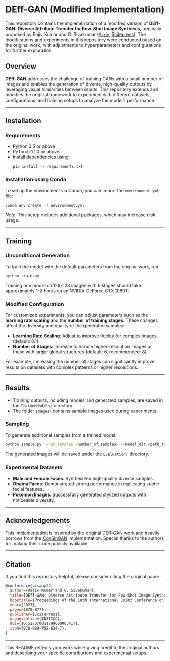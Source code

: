 
# DEff-GAN (Modified Implementation)

This repository contains the implementation of a modified version of **DEff-GAN: Diverse Attribute Transfer for Few-Shot Image Synthesis**, originally proposed by Rajiv Kumar and G. Sivakumar ([Arxiv](https://arxiv.org/pdf/2302.14533v1.pdf), [Scitepress](https://www.scitepress.org/Papers/2023/117996/117996.pdf)). The modifications and experiments in this repository were conducted based on the original work, with adjustments to hyperparameters and configurations for further exploration.

## Overview
**DEff-GAN** addresses the challenge of training GANs with a small number of images and enables the generation of diverse, high-quality outputs by leveraging visual similarities between inputs. This repository extends and modifies the original framework to experiment with different datasets, configurations, and training setups to analyze the model’s performance.

---

## Installation

### Requirements
- Python 3.5 or above
- PyTorch 1.1.0 or above
- Install dependencies using:
  ```bash
  pip install -r requirements.txt
  ```

### Installation using Conda
To set up the environment via Conda, you can import the `environment.yml` file:
```bash
conda env create -f environment.yml
```
*Note*: This setup includes additional packages, which may increase disk usage.

---

## Training

### Unconditional Generation
To train the model with the default parameters from the original work, run:
```bash
python train.py
```
Training one model on 128x128 images with 6 stages should take approximately 1-2 hours on an NVIDIA GeForce GTX 1080Ti.

### Modified Configuration
For customized experiments, you can adjust parameters such as the **learning rate scaling** and the **number of training stages**. These changes affect the diversity and quality of the generated samples:
- **Learning Rate Scaling**: Adjust to improve fidelity for complex images (default: 0.1).
- **Number of Stages**: Increase to handle higher-resolution images or those with larger global structures (default: 6, recommended: 8).

For example, increasing the number of stages can significantly improve results on datasets with complex patterns or higher resolutions.

---

## Results
- Training outputs, including models and generated samples, are saved in the `TrainedModels/` directory.
- The folder `Images/` contains sample images used during experiments.

### Sampling
To generate additional samples from a trained model:
```bash
python sample.py --num_samples <number_of_samples> --model_dir <path_to_model>
```
The generated images will be saved under the `Evaluation/` directory.

### Experimental Datasets
- **Male and Female Faces**: Synthesized high-quality diverse samples.
- **Obama Faces**: Demonstrated strong performance in replicating subtle facial features.
- **Pokemon Images**: Successfully generated stylized outputs with noticeable diversity.

---


## Acknowledgements
This implementation is inspired by the original DEff-GAN work and heavily borrows from the [ConSinGAN](chrome-extension://efaidnbmnnnibpcajpcglclefindmkaj/https://openaccess.thecvf.com/content/WACV2021/papers/Hinz_Improved_Techniques_for_Training_Single-Image_GANs_WACV_2021_paper.pdf)  implementation. Special thanks to the authors for making their code publicly available.

---

## Citation
If you find this repository helpful, please consider citing the original paper:
```bibtex
@conference{visapp23,
  author={Rajiv Kumar and G. Sivakumar},
  title={DEff-GAN: Diverse Attribute Transfer for Few-Shot Image Synthesis},
  booktitle={Proceedings of the 18th International Joint Conference on Computer Vision, Imaging and Computer Graphics Theory and Applications - Volume 5: VISAPP,},
  year={2023},
  pages={870-877},
  publisher={SciTePress},
  organization={INSTICC},
  doi={10.5220/0011799600003417},
  isbn={978-989-758-634-7},
}
```

---

This README reflects your work while giving credit to the original authors and describing your specific contributions and experimental setups.

